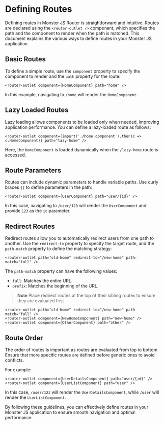 # Defining Routes

Defining routes in Monster JS Router is straightforward and intuitive. Routes are declared using the `<router-outlet />` component, which specifies the path and the component to render when the path is matched. This document explains the various ways to define routes in your Monster JS application.

## Basic Routes

To define a simple route, use the `component` property to specify the component to render and the `path` property for the route:
```tsx
<router-outlet component={HomeComponent} path="home" />
```
In this example, navigating to `/home` will render the `HomeComponent`.

## Lazy Loaded Routes
Lazy loading allows components to be loaded only when needed, improving application performance. You can define a lazy-loaded route as follows:
```tsx
<router-outlet component={import('./home.component').then(c => c.HomeComponent)} path="lazy-home" />
```
Here, the `HomeComponent` is loaded dynamically when the `/lazy-home` route is accessed.

## Route Parameters
Routes can include dynamic parameters to handle variable paths. Use curly braces `{}` to define parameters in the path:
```tsx
<router-outlet component={UserComponent} path="user/{id}" />
```
In this case, navigating to `/user/123` will render the `UserComponent` and provide `123` as the `id` parameter.

## Redirect Routes
Redirect routes allow you to automatically redirect users from one path to another. Use the `redirect-to` property to specify the target route, and the `path-match` property to define the matching strategy:
```tsx
<router-outlet path="old-home" redirect-to="/new-home" path-match="full" />
```
The `path-match` property can have the following values:
* `full`: Matches the entire URL.
* `prefix`: Matches the beginning of the URL.

> **Note** Place redirect routes at the top of their sibling routes to ensure they are evaluated first
```tsx
<router-outlet path="old-home" redirect-to="/new-home" path-match="full" />
<router-outlet component={NewHomeComponent} path="new-home" />
<router-outlet component={OtherComponent} path="other" />
```

## Route Order

The order of routes is important as routes are evaluated from top to bottom. Ensure that more specific routes are defined before generic ones to avoid conflicts.

For example:
```tsx
<router-outlet component={UserDetailsComponent} path="user/{id}" />
<router-outlet component={UserListComponent} path="user" />
```
In this case, `/user/123` will render the `UserDetailsComponent`, while `/user` will render the `UserListComponent`.

By following these guidelines, you can effectively define routes in your Monster JS application to ensure smooth navigation and optimal performance.
